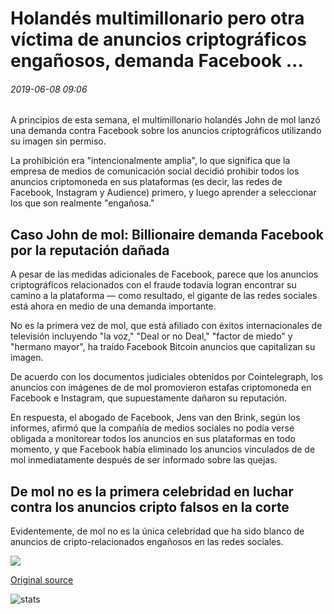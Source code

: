 # Holandés multimillonario pero otra víctima de anuncios criptográficos engañosos, demanda Facebook ...

###### 2019-06-08 09:06

A principios de esta semana, el multimillonario holandés John de mol lanzó una demanda contra Facebook sobre los anuncios criptográficos utilizando su imagen sin permiso.

La prohibición era "intencionalmente amplia", lo que significa que la empresa de medios de comunicación social decidió prohibir todos los anuncios criptomoneda en sus plataformas (es decir, las redes de Facebook, Instagram y Audience) primero, y luego aprender a seleccionar los que son realmente "engañosa."

## Caso John de mol: Billionaire demanda Facebook por la reputación dañada

A pesar de las medidas adicionales de Facebook, parece que los anuncios criptográficos relacionados con el fraude todavía logran encontrar su camino a la plataforma — como resultado, el gigante de las redes sociales está ahora en medio de una demanda importante.

No es la primera vez de mol, que está afiliado con éxitos internacionales de televisión incluyendo "la voz," "Deal or no Deal," "factor de miedo" y "hermano mayor", ha traído Facebook Bitcoin anuncios que capitalizan su imagen.

De acuerdo con los documentos judiciales obtenidos por Cointelegraph, los anuncios con imágenes de de mol promovieron estafas criptomoneda en Facebook e Instagram, que supuestamente dañaron su reputación.

En respuesta, el abogado de Facebook, Jens van den Brink, según los informes, afirmó que la compañía de medios sociales no podía verse obligada a monitorear todos los anuncios en sus plataformas en todo momento, y que Facebook había eliminado los anuncios vinculados de de mol inmediatamente después de ser informado sobre las quejas.

## De mol no es la primera celebridad en luchar contra los anuncios cripto falsos en la corte

Evidentemente, de mol no es la única celebridad que ha sido blanco de anuncios de cripto-relacionados engañosos en las redes sociales.

![](https://s3.cointelegraph.com/storage/uploads/view/cbc64b22a99e72ddc026a5c810a81de7.png)

[Original source](https://cointelegraph.com/news/dutch-billionaire-yet-another-victim-of-deceptive-crypto-ads-sues-facebook)

![stats](https://c.statcounter.com/11760860/0/a89fa40b/1/ "stats")